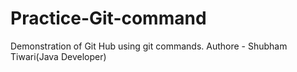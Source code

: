 # Practice-Git-command
Demonstration of Git Hub using git commands.
Authore - Shubham Tiwari(Java Developer)
